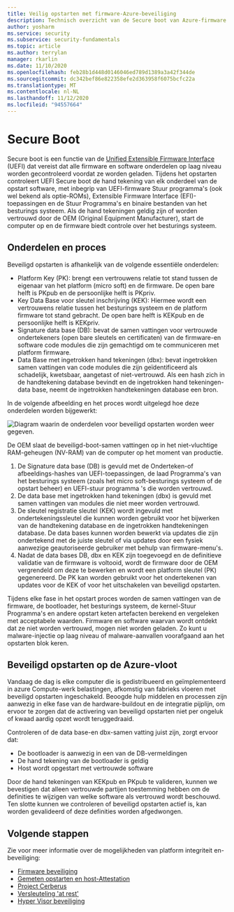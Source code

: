 ```yaml
---
title: Veilig opstarten met firmware-Azure-beveiliging
description: Technisch overzicht van de Secure boot van Azure-firmware.
author: yosharm
ms.service: security
ms.subservice: security-fundamentals
ms.topic: article
ms.author: terrylan
manager: rkarlin
ms.date: 11/10/2020
ms.openlocfilehash: feb28b1d448d0146046ed789d1389a3a42f344de
ms.sourcegitcommit: dc342bef86e822358efe2d363958f6075bcfc22a
ms.translationtype: MT
ms.contentlocale: nl-NL
ms.lasthandoff: 11/12/2020
ms.locfileid: "94557664"
---
```

# <a name="secure-boot"></a>Secure Boot

Secure boot is een functie van de [Unified Extensible Firmware Interface](https://en.wikipedia.org/wiki/Unified_Extensible_Firmware_Interface) (UEFI) dat vereist dat alle firmware en software onderdelen op laag niveau worden gecontroleerd voordat ze worden geladen. Tijdens het opstarten controleert UEFI Secure boot de hand tekening van elk onderdeel van de opstart software, met inbegrip van UEFI-firmware Stuur programma's (ook wel bekend als optie-ROMs), Extensible Firmware Interface (EFI)-toepassingen en de Stuur Programma's en binaire bestanden van het besturings systeem. Als de hand tekeningen geldig zijn of worden vertrouwd door de OEM (Original Equipment Manufacturer), start de computer op en de firmware biedt controle over het besturings systeem.

## <a name="components-and-process"></a>Onderdelen en proces

Beveiligd opstarten is afhankelijk van de volgende essentiële onderdelen:

- Platform Key (PK): brengt een vertrouwens relatie tot stand tussen de eigenaar van het platform (micro soft) en de firmware. De open bare helft is PKpub en de persoonlijke helft is PKpriv.
- Key Data Base voor sleutel inschrijving (KEK): Hiermee wordt een vertrouwens relatie tussen het besturings systeem en de platform firmware tot stand gebracht. De open bare helft is KEKpub en de persoonlijke helft is KEKpriv.
- Signature data base (DB): bevat de samen vattingen voor vertrouwde ondertekeners (open bare sleutels en certificaten) van de firmware-en software code modules die zijn gemachtigd om te communiceren met platform firmware.
- Data Base met ingetrokken hand tekeningen (dbx): bevat ingetrokken samen vattingen van code modules die zijn geïdentificeerd als schadelijk, kwetsbaar, aangetast of niet-vertrouwd. Als een hash zich in de handtekening database bevindt en de ingetrokken hand tekeningen-data base, neemt de ingetrokken handtekeningen database een bron.

In de volgende afbeelding en het proces wordt uitgelegd hoe deze onderdelen worden bijgewerkt:

![Diagram waarin de onderdelen voor beveiligd opstarten worden weer gegeven.](./media/secure-boot/secure-boot.png)

De OEM slaat de beveiligd-boot-samen vattingen op in het niet-vluchtige RAM-geheugen (NV-RAM) van de computer op het moment van productie.

1. De Signature data base (DB) is gevuld met de Onderteken-of afbeeldings-hashes van UEFI-toepassingen, de laad Programma's van het besturings systeem (zoals het micro soft-besturings systeem of de opstart beheer) en UEFI-stuur programma 's die worden vertrouwd.
2. De data base met ingetrokken hand tekeningen (dbx) is gevuld met samen vattingen van modules die niet meer worden vertrouwd.
3. De sleutel registratie sleutel (KEK) wordt ingevuld met ondertekeningssleutel die kunnen worden gebruikt voor het bijwerken van de handtekening database en de ingetrokken handtekeningen database. De data bases kunnen worden bewerkt via updates die zijn ondertekend met de juiste sleutel of via updates door een fysiek aanwezige geautoriseerde gebruiker met behulp van firmware-menu's.
4. Nadat de data bases DB, dbx en KEK zijn toegevoegd en de definitieve validatie van de firmware is voltooid, wordt de firmware door de OEM vergrendeld om deze te bewerken en wordt een platform sleutel (PK) gegenereerd. De PK kan worden gebruikt voor het ondertekenen van updates voor de KEK of voor het uitschakelen van beveiligd opstarten.

Tijdens elke fase in het opstart proces worden de samen vattingen van de firmware, de bootloader, het besturings systeem, de kernel-Stuur Programma's en andere opstart keten artefacten berekend en vergeleken met acceptabele waarden. Firmware en software waarvan wordt ontdekt dat ze niet worden vertrouwd, mogen niet worden geladen. Zo kunt u malware-injectie op laag niveau of malware-aanvallen voorafgaand aan het opstarten blok keren.

## <a name="secure-boot-on-the-azure-fleet"></a>Beveiligd opstarten op de Azure-vloot
Vandaag de dag is elke computer die is gedistribueerd en geïmplementeerd in azure Compute-werk belastingen, afkomstig van fabrieks vloeren met beveiligd opstarten ingeschakeld. Beoogde hulp middelen en processen zijn aanwezig in elke fase van de hardware-buildout en de integratie pijplijn, om ervoor te zorgen dat de activering van beveiligd opstarten niet per ongeluk of kwaad aardig opzet wordt teruggedraaid.

Controleren of de data base-en dbx-samen vatting juist zijn, zorgt ervoor dat:

- De bootloader is aanwezig in een van de DB-vermeldingen
- De hand tekening van de bootloader is geldig
- Host wordt opgestart met vertrouwde software

 Door de hand tekeningen van KEKpub en PKpub te valideren, kunnen we bevestigen dat alleen vertrouwde partijen toestemming hebben om de definities te wijzigen van welke software als vertrouwd wordt beschouwd. Ten slotte kunnen we controleren of beveiligd opstarten actief is, kan worden gevalideerd of deze definities worden afgedwongen.

## <a name="next-steps"></a>Volgende stappen
Zie voor meer informatie over de mogelijkheden van platform integriteit en-beveiliging:

- [Firmware beveiliging](firmware.md)
- [Gemeten opstarten en host-Attestation](measured-boot-host-attestation.md)
- [Project Cerberus](project-cerberus.md)
- [Versleuteling 'at rest'](encryption-atrest.md)
- [Hyper Visor beveiliging](hypervisor.md)